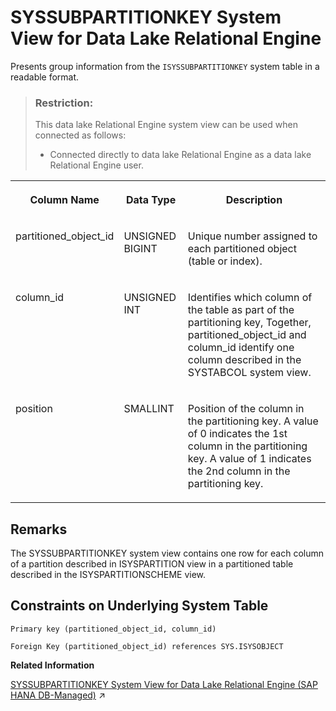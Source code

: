 <!-- loioa5d5d40e84f2101581f6a7a7c5027bbf -->

# SYSSUBPARTITIONKEY System View for Data Lake Relational Engine

Presents group information from the `ISYSSUBPARTITIONKEY` system table in a readable format.



> ### Restriction:  
> This data lake Relational Engine system view can be used when connected as follows:
> 
> -   Connected directly to data lake Relational Engine as a data lake Relational Engine user.




<table>
<tr>
<th valign="top">

Column Name



</th>
<th valign="top">

Data Type



</th>
<th valign="top">

Description



</th>
</tr>
<tr>
<td valign="top">

partitioned\_object\_id



</td>
<td valign="top">

UNSIGNED BIGINT



</td>
<td valign="top">

Unique number assigned to each partitioned object \(table or index\).



</td>
</tr>
<tr>
<td valign="top">

column\_id



</td>
<td valign="top">

UNSIGNED INT



</td>
<td valign="top">

Identifies which column of the table as part of the partitioning key, Together, partitioned\_object\_id and column\_id identify one column described in the SYSTABCOL system view.



</td>
</tr>
<tr>
<td valign="top">

position



</td>
<td valign="top">

SMALLINT



</td>
<td valign="top">

Position of the column in the partitioning key. A value of 0 indicates the 1st column in the partitioning key. A value of 1 indicates the 2nd column in the partitioning key.



</td>
</tr>
</table>



<a name="loioa5d5d40e84f2101581f6a7a7c5027bbf__SYSSUBPARTITIONKEY_remarks1"/>

## Remarks

The SYSSUBPARTITIONKEY system view contains one row for each column of a partition described in ISYSPARTITION view in a partitioned table described in the ISYSPARTITIONSCHEME view.



<a name="loioa5d5d40e84f2101581f6a7a7c5027bbf__SYSSUBPARTITIONKEY_constraints1"/>

## Constraints on Underlying System Table

```
Primary key (partitioned_object_id, column_id)
```

```
Foreign Key (partitioned_object_id) references SYS.ISYSOBJECT
```

**Related Information**  


[SYSSUBPARTITIONKEY System View for Data Lake Relational Engine (SAP HANA DB-Managed)](https://help.sap.com/viewer/a898e08b84f21015969fa437e89860c8/2023_1_QRC/en-US/2f22651a93ca4950bf80048c3907a3af.html "Presents group information from the ISYSSUBPARTITIONKEY system table in a readable format.") :arrow_upper_right:


